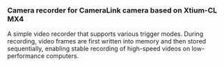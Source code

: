 ### Camera recorder for CameraLink camera based on Xtium-CL MX4

A simple video recorder that supports various trigger modes. During recording, video frames are first written into memory and then stored sequentially, enabling stable recording of high-speed videos on low-performance computers.
